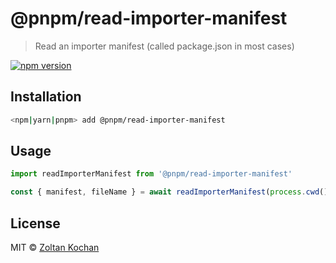 # @pnpm/read-importer-manifest

> Read an importer manifest (called package.json in most cases)

<!--@shields('npm')-->
[![npm version](https://img.shields.io/npm/v/@pnpm/read-importer-manifest.svg)](https://www.npmjs.com/package/@pnpm/read-importer-manifest)
<!--/@-->

## Installation

```sh
<npm|yarn|pnpm> add @pnpm/read-importer-manifest
```

## Usage

```ts
import readImporterManifest from '@pnpm/read-importer-manifest'

const { manifest, fileName } = await readImporterManifest(process.cwd())
```

## License

MIT © [Zoltan Kochan](https://www.kochan.io/)
